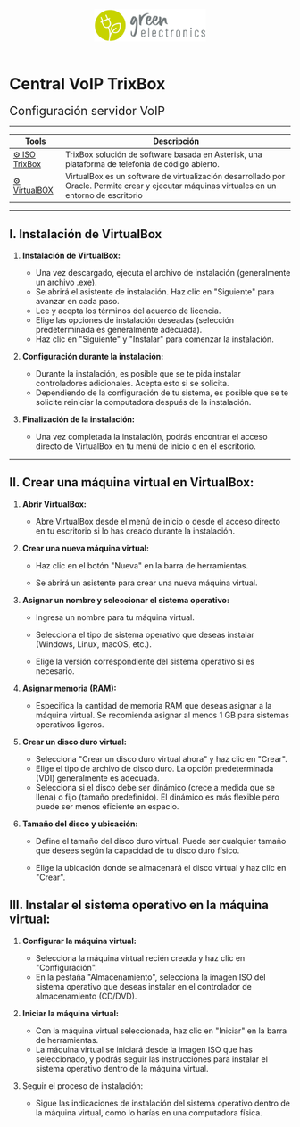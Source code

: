 <div align="center"><img src="../STATIC/images/logo.png" width="200px"></img></div></br>

<h1>Central VoIP TrixBox</h1>

<span style="font-size:1.5em">Configuración servidor VoIP</span>

---


<!-- ## Accesorios usadas -->
| Tools|Descripción|
|-----------|---------------------|
| [:gear: ISO TrixBox ](https://drive.google.com/file/d/14bn-idMmm8p7bElqQWo7Dd2uuHNtz6nt/view?usp=drive_link)  | TrixBox solución de software basada en Asterisk, una plataforma de telefonía de código abierto. |
| [:gear: VirtualBOX ](https://download.virtualbox.org/virtualbox/7.0.12/VirtualBox-7.0.12-159484-Win.exe)  | VirtualBox es un software de virtualización desarrollado por Oracle. Permite crear y ejecutar máquinas virtuales en un entorno de escritorio |

---

## I. Instalación de VirtualBox

1. **Instalación de VirtualBox:**
    - Una vez descargado, ejecuta el archivo de instalación (generalmente un archivo .exe).
    - Se abrirá el asistente de instalación. Haz clic en "Siguiente" para avanzar en cada paso.
    - Lee y acepta los términos del acuerdo de licencia.
    - Elige las opciones de instalación deseadas (selección predeterminada es generalmente adecuada).
    - Haz clic en "Siguiente" y "Instalar" para comenzar la instalación.


2. **Configuración durante la instalación:**

    - Durante la instalación, es posible que se te pida instalar controladores adicionales. Acepta esto si se solicita.
    - Dependiendo de la configuración de tu sistema, es posible que se te solicite reiniciar la computadora después de la instalación.

3. **Finalización de la instalación:**

    - Una vez completada la instalación, podrás encontrar el acceso directo de VirtualBox en tu menú de inicio o en el escritorio.

---

## II. Crear una máquina virtual en VirtualBox:
1. **Abrir VirtualBox:**

    - Abre VirtualBox desde el menú de inicio o desde el acceso directo en tu escritorio si lo has creado durante la instalación.

2. **Crear una nueva máquina virtual:**

    - Haz clic en el botón "Nueva" en la barra de herramientas.

    - Se abrirá un asistente para crear una nueva máquina virtual.
4. **Asignar un nombre y seleccionar el sistema operativo:**

    - Ingresa un nombre para tu máquina virtual.

    - Selecciona el tipo de sistema operativo que deseas instalar (Windows, Linux, macOS, etc.).

    - Elige la versión correspondiente del sistema operativo si es necesario.

5. **Asignar memoria (RAM):**

    - Especifica la cantidad de memoria RAM que deseas asignar a la máquina virtual. Se recomienda asignar al menos 1 GB para sistemas operativos ligeros.

6. **Crear un disco duro virtual:**

    - Selecciona "Crear un disco duro virtual ahora" y haz clic en "Crear".
    - Elige el tipo de archivo de disco duro. La opción predeterminada (VDI) generalmente es adecuada.
    - Selecciona si el disco debe ser dinámico (crece a medida que se llena) o fijo (tamaño predefinido). El dinámico es más flexible pero puede ser menos eficiente en espacio.

7. **Tamaño del disco y ubicación:**

    - Define el tamaño del disco duro virtual. Puede ser cualquier tamaño que desees según la capacidad de tu disco duro físico.

    - Elige la ubicación donde se almacenará el disco virtual y haz clic en "Crear".

## III. Instalar el sistema operativo en la máquina virtual:

1. **Configurar la máquina virtual:**

    - Selecciona la máquina virtual recién creada y haz clic en "Configuración".
    - En la pestaña "Almacenamiento", selecciona la imagen ISO del sistema operativo que deseas instalar en el controlador de almacenamiento (CD/DVD).

2. **Iniciar la máquina virtual:**

    - Con la máquina virtual seleccionada, haz clic en "Iniciar" en la barra de herramientas.
    - La máquina virtual se iniciará desde la imagen ISO que has seleccionado, y podrás seguir las instrucciones para instalar el sistema operativo dentro de la máquina virtual.

3. Seguir el proceso de instalación:

    - Sigue las indicaciones de instalación del sistema operativo dentro de la máquina virtual, como lo harías en una computadora física.
